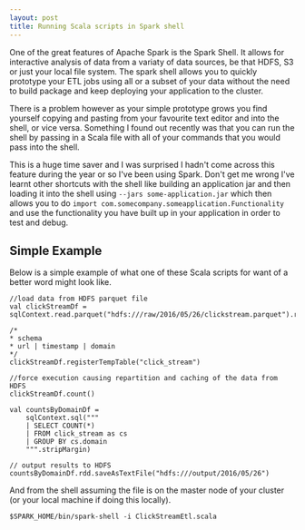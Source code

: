 ```yaml
---
layout: post
title: Running Scala scripts in Spark shell
---
```


One of the great features of Apache Spark is the Spark Shell. It allows for interactive analysis of data from a variaty of data sources, be that HDFS, S3 or just your local file system. The spark shell allows you to quickly prototype your ETL jobs using all or a subset of your
data without the need to build package and keep deploying your application to the cluster.

There is a problem however as your simple prototype grows you find yourself copying and pasting from your favourite text editor and into the shell, or vice versa. Something I found out recently was that you can run the shell by passing in a Scala file with all of your commands that you would pass into the shell. 

This is a huge time saver and I was surprised I hadn't come across this feature during the year or so I've been using Spark. Don't get me wrong I've learnt other shortcuts with the shell like building an application jar and then loading it into the shell using `--jars some-application.jar` which then allows you to do `import com.somecompany.someapplication.Functionality` and use the functionality you have built up in your application in order to test and debug.

## Simple Example

Below is a simple example of what one of these Scala scripts for want of a better word might look like.

```
//load data from HDFS parquet file
val clickStreamDf = sqlContext.read.parquet("hdfs:///raw/2016/05/26/clickstream.parquet").repartition(100).cache()

/*
* schema 
* url | timestamp | domain
*/
clickStreamDf.registerTempTable("click_stream")

//force execution causing repartition and caching of the data from HDFS
clickStreamDf.count()

val countsByDomainDf =
	sqlContext.sql("""
	| SELECT COUNT(*)
	| FROM click_stream as cs
	| GROUP BY cs.domain
	""".stripMargin)

// output results to HDFS
countsByDomainDf.rdd.saveAsTextFile("hdfs:///output/2016/05/26")

```
And from the shell assuming the file is on the master node of your cluster (or your local machine if doing this locally). 

```
$SPARK_HOME/bin/spark-shell -i ClickStreamEtl.scala
```
